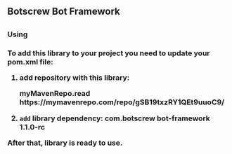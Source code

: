 <h2>Botscrew Bot Framework <h2>
<h3>Using<h3>
<p>
To add this library to your project you need to update your pom.xml file:

1) add repository with this library:

	<repositories>
        <repository>
            <id>myMavenRepo.read</id>
            <url>https://mymavenrepo.com/repo/gSB19txzRY1QEt9uuoC9/</url>
        </repository>
    </repositories>

2) `add` library dependency:
    <dependency>
		<groupId>com.botscrew</groupId>
		<artifactId>bot-framework</artifactId>
		<version>1.1.0-rc</version>
	</dependency>

After that, library is ready to use.


</p>